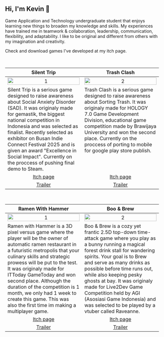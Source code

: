 Hi, I'm Kevin 👋
---
Game Application and Technology undergraduate student that enjoys learning new things to broaden my knowledge and skills. My experiences have trained me in teamwork & collaboration, leadership, communication, flexibility, and adaptability. I like to be original and different from others with my imagination and creativity.

Check and download games I've developed at my itch page.

<br>

<table width="100%">
  <thead>
    <tr>
      <th width="50%" align="center"><a>Silent Trip </a></th> <!--tittle-->
      <th width="50%" align="center"><a>Trash Clash</a></th> <!--tittle-->
    </tr>
  </thead>
  <tbody>
    <tr>
      <td align="center">
        <img src="https://github.com/kevinncandra/kevinncandra/blob/main/gif/silenttrip.gif" alt="1" style="width:100%;height:auto;">
      </td>
      <td align="center">
        <img src="https://github.com/kevinncandra/kevinncandra/blob/main/gif/trashclash.gif" alt="2" style="width:100%;height:auto;">
      </td>
    </tr>
    <tr>
      <td valign="text-top">Silent Trip is a serious game designed to raise awareness about Social Anxiety Disorder (SAD). It was originaly made for gemastik, the biggest national competition in Indonesia and was selected as finalist. Recently selected as exhibitor on Busan Indie Connect Festival 2025 and is given an award "Excellence in Social Impact". Currently on the proccess of pushing final demo to Steam.</td> <!--desc-->
      <td valign="text-top">Trash Clash is a serious game designed to raise awareness about Sorting Trash. It was originaly made for HOLOGY 7.0 Game Development Division, educational game competition made by Brawijaya University and won the second place. Currently on the proccess of porting to mobile for google play store publish.</td> <!--desc-->
    </tr>
    <tr>
      <td align="center"><a href="[https://bawang-studio.itch.io/silenttrip">Itch page</a></td> <!--link1-->
      <td align="center"><a href="https://bawang-studio.itch.io/trashclash">Itch page</a></td> <!--link2-->
    </tr>
    <tr>
      <td align="center"><a href="https://www.youtube.com/watch?v=d3_CmAr2i6A">Trailer</a></td> <!--link1-->
      <td align="center"><a href="https://www.youtube.com/watch?v=AadEE58G5Es">Trailer</a></td> <!--link2-->
    </tr>
  </tbody>
</table>


<br>


<table width="100%">
  <thead>
    <tr>
      <th width="50%" align="center"><a>Ramen With Hammer</a></th> <!--tittle 3-->
      <th width="50%" align="center"><a>Boo & Brew</a></th> <!--tittle 4-->
    </tr>
  </thead>
  <tbody>
    <tr>
      <td align="center">
        <img src="https://github.com/kevinncandra/kevinncandra/blob/main/gif/ramenwithhammer.gif" alt="1" style="width:100%;height:auto;">
      </td>
      <td align="center">
        <img src="https://github.com/kevinncandra/kevinncandra/blob/main/gif/booandbrew.gif" alt="2" style="width:100%;height:auto;">
      </td>
    </tr>
    <tr>
      <td valign="text-top">Ramen with Hammer is a 3D pixel versus game where the player will be the owner of automatic ramen restaurant in a futuristic metropolis that your culinary skills and strategic prowess will be put to the test. It was originaly made for ITToday GameToday and won second place. Although the duration of the competition is 1 month, we only had 1 week to create this game. This was also the first time im making a multiplayer game.</td> <!--desc-->
      <td valign="text-top">Boo & Brew is a cozy yet frantic 2.5D top-down time-attack game where you play as a bunny running a magical forest drink stall for wandering spirits. Your goal is to Brew and serve as many drinks as possible before time runs out, while also keeping pesky ghosts at bay. It was originaly made for Live2Dev Game Competition held by AGI (Asosiasi Game Indonesia) and was selected to be played by a vtuber called Raveanne.</td> <!--desc-->
    </tr>
    <tr>
      <td align="center"><a href="https://guyonkalem.itch.io/ramen-with-hammer">Itch page</a></td> <!--link 3-->
      <td align="center"><a href="https://bawang-studio.itch.io/boonbrew">Itch page</a></td> <!--link 4-->
    </tr>
    <tr>
      <td align="center"><a href="https://www.youtube.com/watch?v=ZH6t5Sbo2k8">Trailer</a></td> <!--link 3-->
      <td align="center"><a href="https://youtu.be/QMv5hXCOqKs?t=15736">Trailer</a></td> <!--link 4-->
    </tr>
  </tbody>
</table>
